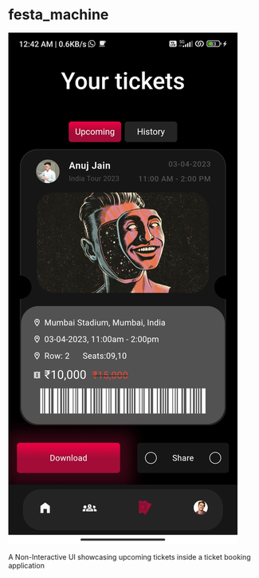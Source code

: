 # festa_machine

![Screen 1](assets/images/screenshot.jpg)

A Non-Interactive UI showcasing upcoming tickets inside a ticket booking application





